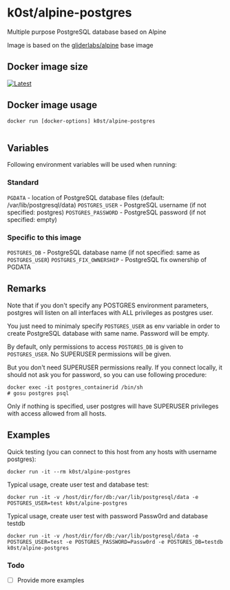 # k0st/alpine-postgres

Multiple purpose PostgreSQL database based on Alpine

Image is based on the [gliderlabs/alpine](https://registry.hub.docker.com/u/gliderlabs/alpine/) base image

## Docker image size

[![Latest](https://badge.imagelayers.io/k0st/alpine-postgres.svg)](https://imagelayers.io/?images=k0st/alpine-postgres:latest 'latest')

## Docker image usage

```
docker run [docker-options] k0st/alpine-postgres


```

## Variables

Following environment variables will be used when running:

### Standard

`PGDATA` - location of PostgreSQL database files (default: /var/lib/postgresql/data)
`POSTGRES_USER` - PostgreSQL username (if not specified: postgres)
`POSTGRES_PASSWORD` - PostgreSQL password (if not specified: empty)

### Specific to this image

`POSTGRES_DB` - PostgreSQL database name (if not specified: same as `POSTGRES_USER`)
`POSTGRES_FIX_OWNERSHIP` - PostgreSQL fix ownership of PGDATA


## Remarks

Note that if you don't specify any POSTGRES environment parameters, 
postgres will listen on all interfaces with ALL privileges as postgres
user. 

You just need to minimaly specify `POSTGRES_USER` as env variable in 
order to create PostgreSQL database with same name. Password will be 
empty. 

By default, only permissions to access `POSTGRES_DB` is given to 
`POSTGRES_USER`. No SUPERUSER permissions will be given.

But you don't need SUPERUSER permissions really. If you connect locally, 
it should not ask you for password, so you can use following procedure:

```
docker exec -it postgres_containerid /bin/sh
# gosu postgres psql
```

Only if nothing is specified, user postgres will 
have SUPERUSER privileges with access allowed from all hosts.

## Examples

Quick testing (you can connect to this host from any hosts with username postgres):

```
docker run -it --rm k0st/alpine-postgres
```

Typical usage, create user test and database test:

```
docker run -it -v /host/dir/for/db:/var/lib/postgresql/data -e POSTGRES_USER=test k0st/alpine-postgres
```

Typical usage, create user test with password Passw0rd and database testdb
```
docker run -it -v /host/dir/for/db:/var/lib/postgresql/data -e POSTGRES_USER=test -e POSTGRES_PASSWORD=Passw0rd -e POSTGRES_DB=testdb k0st/alpine-postgres
```

### Todo
- [ ] Provide more examples

